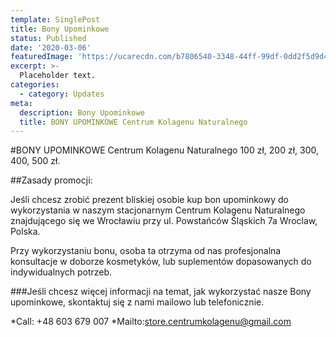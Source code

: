 ```yaml
---
template: SinglePost
title: Bony Upominkowe
status: Published
date: '2020-03-06'
featuredImage: 'https://ucarecdn.com/b7806540-3348-44ff-99df-0dd2f5d9d40e/'
excerpt: >-
  Placeholder text.
categories:
  - category: Updates
meta:
  description: Bony Upominkowe
  title: BONY UPOMINKOWE Centrum Kolagenu Naturalnego
---
```


#BONY UPOMINKOWE Centrum Kolagenu Naturalnego 100 zł, 200 zł, 300, 400, 500 zł. 

##Zasady promocji: 

Jeśli chcesz zrobić prezent bliskiej osobie kup bon upominkowy do wykorzystania w naszym stacjonarnym Centrum Kolagenu Naturalnego znajdującego się we Wrocławiu przy ul. Powstańców Śląskich 7a
Wroclaw, Polska.
 
 Przy wykorzystaniu bonu, osoba ta otrzyma od nas profesjonalna konsultacje w doborze kosmetyków, lub suplementów dopasowanych do indywidualnych potrzeb.

###Jeśli chcesz więcej informacji na temat, jak wykorzystać nasze Bony upominkowe, skontaktuj się z nami mailowo lub telefonicznie.

*Call: +48 603 679 007 
*Mailto:store.centrumkolagenu@gmail.com

